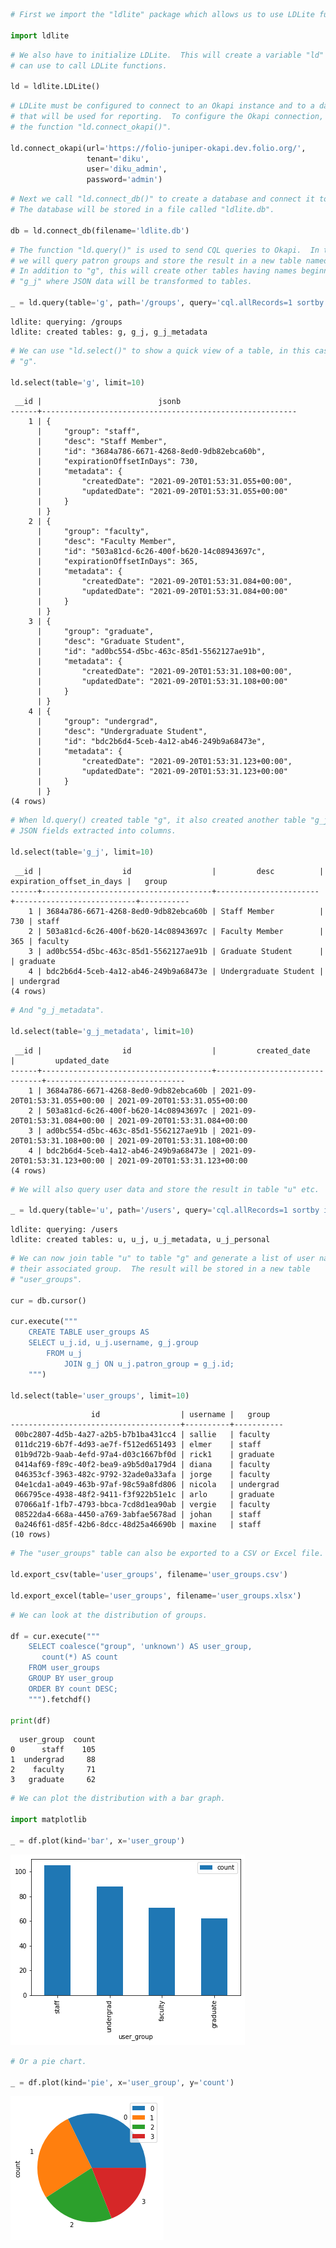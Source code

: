 ```python
# First we import the "ldlite" package which allows us to use LDLite functions.

import ldlite
```


```python
# We also have to initialize LDLite.  This will create a variable "ld" which we
# can use to call LDLite functions.

ld = ldlite.LDLite()
```


```python
# LDLite must be configured to connect to an Okapi instance and to a database
# that will be used for reporting.  To configure the Okapi connection, we use
# the function "ld.connect_okapi()".

ld.connect_okapi(url='https://folio-juniper-okapi.dev.folio.org/',
                 tenant='diku',
                 user='diku_admin',
                 password='admin')
```


```python
# Next we call "ld.connect_db()" to create a database and connect it to DBLite.
# The database will be stored in a file called "ldlite.db".

db = ld.connect_db(filename='ldlite.db')
```


```python
# The function "ld.query()" is used to send CQL queries to Okapi.  In this case
# we will query patron groups and store the result in a new table named "g".
# In addition to "g", this will create other tables having names beginning with
# "g_j" where JSON data will be transformed to tables.

_ = ld.query(table='g', path='/groups', query='cql.allRecords=1 sortby id')
```

    ldlite: querying: /groups
    ldlite: created tables: g, g_j, g_j_metadata



```python
# We can use "ld.select()" to show a quick view of a table, in this case table
# "g".

ld.select(table='g', limit=10)
```

     __id |                          jsonb                          
    ------+---------------------------------------------------------
        1 | { 
          |     "group": "staff", 
          |     "desc": "Staff Member", 
          |     "id": "3684a786-6671-4268-8ed0-9db82ebca60b", 
          |     "expirationOffsetInDays": 730, 
          |     "metadata": { 
          |         "createdDate": "2021-09-20T01:53:31.055+00:00", 
          |         "updatedDate": "2021-09-20T01:53:31.055+00:00" 
          |     } 
          | } 
        2 | { 
          |     "group": "faculty", 
          |     "desc": "Faculty Member", 
          |     "id": "503a81cd-6c26-400f-b620-14c08943697c", 
          |     "expirationOffsetInDays": 365, 
          |     "metadata": { 
          |         "createdDate": "2021-09-20T01:53:31.084+00:00", 
          |         "updatedDate": "2021-09-20T01:53:31.084+00:00" 
          |     } 
          | } 
        3 | { 
          |     "group": "graduate", 
          |     "desc": "Graduate Student", 
          |     "id": "ad0bc554-d5bc-463c-85d1-5562127ae91b", 
          |     "metadata": { 
          |         "createdDate": "2021-09-20T01:53:31.108+00:00", 
          |         "updatedDate": "2021-09-20T01:53:31.108+00:00" 
          |     } 
          | } 
        4 | { 
          |     "group": "undergrad", 
          |     "desc": "Undergraduate Student", 
          |     "id": "bdc2b6d4-5ceb-4a12-ab46-249b9a68473e", 
          |     "metadata": { 
          |         "createdDate": "2021-09-20T01:53:31.123+00:00", 
          |         "updatedDate": "2021-09-20T01:53:31.123+00:00" 
          |     } 
          | } 
    (4 rows)
    



```python
# When ld.query() created table "g", it also created another table "g_j" with
# JSON fields extracted into columns.

ld.select(table='g_j', limit=10)
```

     __id |                  id                  |         desc          | expiration_offset_in_days |   group   
    ------+--------------------------------------+-----------------------+---------------------------+-----------
        1 | 3684a786-6671-4268-8ed0-9db82ebca60b | Staff Member          |                       730 | staff     
        2 | 503a81cd-6c26-400f-b620-14c08943697c | Faculty Member        |                       365 | faculty   
        3 | ad0bc554-d5bc-463c-85d1-5562127ae91b | Graduate Student      |                           | graduate  
        4 | bdc2b6d4-5ceb-4a12-ab46-249b9a68473e | Undergraduate Student |                           | undergrad 
    (4 rows)
    



```python
# And "g_j_metadata".

ld.select(table='g_j_metadata', limit=10)
```

     __id |                  id                  |         created_date          |         updated_date          
    ------+--------------------------------------+-------------------------------+-------------------------------
        1 | 3684a786-6671-4268-8ed0-9db82ebca60b | 2021-09-20T01:53:31.055+00:00 | 2021-09-20T01:53:31.055+00:00 
        2 | 503a81cd-6c26-400f-b620-14c08943697c | 2021-09-20T01:53:31.084+00:00 | 2021-09-20T01:53:31.084+00:00 
        3 | ad0bc554-d5bc-463c-85d1-5562127ae91b | 2021-09-20T01:53:31.108+00:00 | 2021-09-20T01:53:31.108+00:00 
        4 | bdc2b6d4-5ceb-4a12-ab46-249b9a68473e | 2021-09-20T01:53:31.123+00:00 | 2021-09-20T01:53:31.123+00:00 
    (4 rows)
    



```python
# We will also query user data and store the result in table "u" etc.

_ = ld.query(table='u', path='/users', query='cql.allRecords=1 sortby id')
```

    ldlite: querying: /users
    ldlite: created tables: u, u_j, u_j_metadata, u_j_personal



```python
# We can now join table "u" to table "g" and generate a list of user names and
# their associated group.  The result will be stored in a new table
# "user_groups".

cur = db.cursor()

cur.execute("""
    CREATE TABLE user_groups AS
    SELECT u_j.id, u_j.username, g_j.group
        FROM u_j
            JOIN g_j ON u_j.patron_group = g_j.id;
    """)

ld.select(table='user_groups', limit=10)
```

                      id                  | username |   group   
    --------------------------------------+----------+-----------
     00bc2807-4d5b-4a27-a2b5-b7b1ba431cc4 | sallie   | faculty   
     011dc219-6b7f-4d93-ae7f-f512ed651493 | elmer    | staff     
     01b9d72b-9aab-4efd-97a4-d03c1667bf0d | rick1    | graduate  
     0414af69-f89c-40f2-bea9-a9b5d0a179d4 | diana    | faculty   
     046353cf-3963-482c-9792-32ade0a33afa | jorge    | faculty   
     04e1cda1-a049-463b-97af-98c59a8fd806 | nicola   | undergrad 
     066795ce-4938-48f2-9411-f3f922b51e1c | arlo     | graduate  
     07066a1f-1fb7-4793-bbca-7cd8d1ea90ab | vergie   | faculty   
     08522da4-668a-4450-a769-3abfae5678ad | johan    | staff     
     0a246f61-d85f-42b6-8dcc-48d25a46690b | maxine   | staff     
    (10 rows)
    



```python
# The "user_groups" table can also be exported to a CSV or Excel file.

ld.export_csv(table='user_groups', filename='user_groups.csv')

ld.export_excel(table='user_groups', filename='user_groups.xlsx')
```


```python
# We can look at the distribution of groups.

df = cur.execute("""
    SELECT coalesce("group", 'unknown') AS user_group,
       count(*) AS count
    FROM user_groups
    GROUP BY user_group
    ORDER BY count DESC;
    """).fetchdf()

print(df)
```

      user_group  count
    0      staff    105
    1  undergrad     88
    2    faculty     71
    3   graduate     62



```python
# We can plot the distribution with a bar graph.

import matplotlib

_ = df.plot(kind='bar', x='user_group')
```


    
![png](output_13_1.png)
    



```python
# Or a pie chart.

_ = df.plot(kind='pie', x='user_group', y='count')
```


    
![png](output_14_1.png)
    

